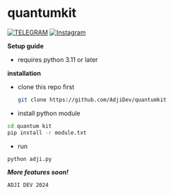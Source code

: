 # quantumkit
[![TELEGRAM](https://img.shields.io/badge/TELEGRAM-%2300BCD4.svg?&style=for-the-badge&logo=telegram&logoColor=white)](https://t.me/rizkykianadji)
[![Instagram](https://img.shields.io/badge/Instagram-E4405F?style=for-the-badge&logo=instagram&logoColor=white)](https://instagram.com/rizkykianadji)

**Setup guide**
- requires python 3.11 or later

**installation**
- clone this repo first
  ```sh
  git clone https://github.com/AdjiDev/quantumkit
  ```
- install python module
```sh
cd quantum kit
pip install -r module.txt
```
- run
```
python adji.py
```

_**More features soon!**_


`ADJI DEV 2024`
